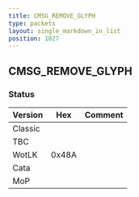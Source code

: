 ```yaml
---
title: CMSG_REMOVE_GLYPH
type: packets
layout: single_markdown_in_list
position: 1027
---
```


## CMSG_REMOVE_GLYPH

### Status

Version    | Hex        | Comment
---------- | ---------- | ---------- 
Classic    |            | 
TBC        |            | 
WotLK      | 0x48A      | 
Cata       |            | 
MoP        |            | 